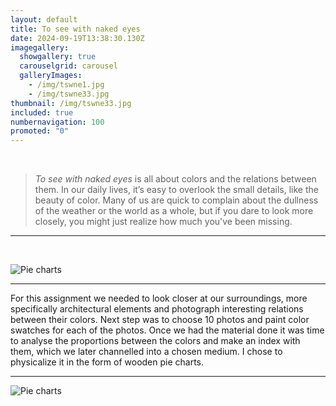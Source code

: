 ```yaml
---
layout: default
title: To see with naked eyes
date: 2024-09-19T13:38:30.130Z
imagegallery:
  showgallery: true
  carouselgrid: carousel
  galleryImages:
    - /img/tswne1.jpg
    - /img/tswne33.jpg
thumbnail: /img/tswne33.jpg
included: true
numbernavigation: 100
promoted: "0"
---
```

<br>

> _To see with naked eyes_ is all about colors and the relations between them. In our daily lives, it’s easy to overlook the small details, like the beauty of color. Many of us are quick to complain about the dullness of the weather or the world as a whole, but if you dare to look more closely, you might just realize how much you've been missing.

---

<br>

![Pie charts](/img/tswne4.jpg)
<br>

---

For this assignment we needed to look closer at our surroundings, more specifically architectural elements and photograph interesting relations between their colors. Next step was to choose 10 photos and paint color swatches for each of the photos. Once we had the material done it was time to analyse the proportions between the colors and make an index with them, which we later channelled into a chosen medium. I chose to physicalize it in the form of wooden pie charts.

---

![Pie charts](/img/tswne22.jpg)
<br>

<style>
.small {
  display: block;
  margin-left: auto;
  margin-right: auto;
  width: 50%;
}
</style>